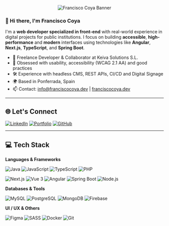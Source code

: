 <p align="center">
  <img src="https://github.com/user-attachments/assets/03025eec-ac6a-4efc-a94e-f16b050a4dfe" alt="Francisco Coya Banner" />  
</p>


### 👋 Hi there, I'm Francisco Coya

I'm a **web developer specialized in front-end** with real-world experience in digital projects for public institutions. I focus on building **accessible**, **high-performance** and **modern** interfaces using technologies like **Angular**, **Next.js**, **TypeScript**, and **Spring Boot**.

- 💼 Freelance Developer & Collaborator at Keiva Solutions S.L.  
- 🎯 Obsessed with usability, accessibility (WCAG 2.1 AA) and good practices  
- 🛠️ Experience with headless CMS, REST APIs, CI/CD and Digital Signage  
- 🌍 Based in Ponferrada, Spain  
- 📫 Contact: [info@franciscocoya.dev](mailto:info@franciscocoya.dev) | [franciscocoya.dev](https://franciscocoya.dev)

---

## 🌐 Let's Connect

[![LinkedIn](https://img.shields.io/badge/LinkedIn-%230077B5.svg?style=flat&logo=linkedin&logoColor=white)](https://linkedin.com/in/franciscocoya)
[![Portfolio](https://img.shields.io/badge/Portfolio-%23212121.svg?style=flat&logo=google-chrome&logoColor=white)](https://franciscocoya.dev)
[![GitHub](https://img.shields.io/badge/GitHub-%23121011.svg?style=flat&logo=github&logoColor=white)](https://github.com/franciscocoya)

---

## 💻 Tech Stack

**Languages & Frameworks**

![Java](https://img.shields.io/badge/Java-%23ED8B00.svg?style=for-the-badge&logo=java&logoColor=white)
![JavaScript](https://img.shields.io/badge/JavaScript-%23323330.svg?style=for-the-badge&logo=javascript&logoColor=%23F7DF1E)
![TypeScript](https://img.shields.io/badge/TypeScript-%23007ACC.svg?style=for-the-badge&logo=typescript&logoColor=white)
![PHP](https://img.shields.io/badge/PHP-%23777BB4.svg?style=for-the-badge&logo=php&logoColor=white)

![Next.js](https://img.shields.io/badge/Next.js-black?style=for-the-badge&logo=next.js&logoColor=white)
![Vue 3](https://img.shields.io/badge/Vue%203-%2335495e.svg?style=for-the-badge&logo=vue.js&logoColor=%234FC08D)
![Angular](https://img.shields.io/badge/Angular-%23DD0031.svg?style=for-the-badge&logo=angular&logoColor=white)
![Spring Boot](https://img.shields.io/badge/Spring%20Boot-%236DB33F.svg?style=for-the-badge&logo=spring-boot&logoColor=white)
![Node.js](https://img.shields.io/badge/Node.js-6DA55F?style=for-the-badge&logo=node.js&logoColor=white)

**Databases & Tools**

![MySQL](https://img.shields.io/badge/MySQL-%2300f.svg?style=for-the-badge&logo=mysql&logoColor=white)
![PostgreSQL](https://img.shields.io/badge/Postgres-%23316192.svg?style=for-the-badge&logo=postgresql&logoColor=white)
![MongoDB](https://img.shields.io/badge/MongoDB-%234ea94b.svg?style=for-the-badge&logo=mongodb&logoColor=white)
![Firebase](https://img.shields.io/badge/Firebase-%23039BE5.svg?style=for-the-badge&logo=firebase)

**UI / UX & Others**

![Figma](https://img.shields.io/badge/Figma-%23F24E1E.svg?style=for-the-badge&logo=figma&logoColor=white)
![SASS](https://img.shields.io/badge/SASS-hotpink.svg?style=for-the-badge&logo=SASS&logoColor=white)
![Docker](https://img.shields.io/badge/Docker-%230db7ed.svg?style=for-the-badge&logo=docker&logoColor=white)
![Git](https://img.shields.io/badge/Git-%23F05032.svg?style=for-the-badge&logo=git&logoColor=white)
